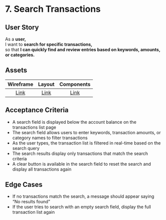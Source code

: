 # 7. Search Transactions

## User Story

As a **user,**\
I want to **search for specific transactions,**\
so that **I can quickly find and review entries based on keywords, amounts, or categories.**

## Assets

|        Wireframe        |        Layout        |        Components        |
| :---------------------: | :------------------: | :----------------------: |
| [Link](./wireframe.png) | [Link](./layout.png) | [Link](./components.png) |

## Acceptance Criteria

-   A search field is displayed below the account balance on the transactions list page
-   The search field allows users to enter keywords, transaction amounts, or category names to filter transactions
-   As the user types, the transaction list is filtered in real-time based on the search query
-   The search results display only transactions that match the search criteria
-   A clear button is available in the search field to reset the search and display all transactions again

## Edge Cases

-   If no transactions match the search, a message should appear saying “No results found”
-   If the user tries to search with an empty search field, display the full transaction list again
